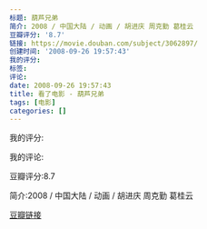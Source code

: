 ```yaml
---
标题: 葫芦兄弟
简介: 2008 / 中国大陆 / 动画 / 胡进庆 周克勤 葛桂云
豆瓣评分: '8.7'
链接: https://movie.douban.com/subject/3062897/
创建时间: '2008-09-26 19:57:43'
我的评分:
标签:
评论:
date: 2008-09-26 19:57:43
title: 看了电影 - 葫芦兄弟
tags: [电影]
categories: []
---
```


我的评分:

我的评论:

豆瓣评分:8.7

简介:2008 / 中国大陆 / 动画 / 胡进庆 周克勤 葛桂云

[豆瓣链接](https://movie.douban.com/subject/3062897/)

